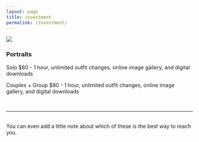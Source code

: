 ```yaml
---
layout: page
title: investment
permalink: /investment/
---
```


<img class="col one right" src="/img/prof_pic.jpg">

<br/>
<h3> <b>Portraits</b> </h3>
<p> Solo $60 - 1 hour, unlimited outfit changes, online image gallery, and digital downloads</p>
<p> Couples + Group $80 - 1 hour, unlimited outfit changes, online image gallery, and digital downloads</p>


<br/>
<hr/>
<br/>
<span class="contacticon center">
	<a href="mailto:tsaitiffany@utexas.edu"><i class="fa fa-envelope-square"></i></a>
	<a href="https://www.linkedin.com" target="_blank"><i class="fa fa-linkedin-square"></i></a>
	<a href="http://tumblr.com" target="_blank"><i class="fa fa-tumblr-square"></i></a>
	<a href="https://twitter.com" target="_blank"><i class="fa fa-twitter-square"></i></a>
</span>

<div class="col three caption">
	You can even add a little note about which of these is the best way to reach you.
</div>

